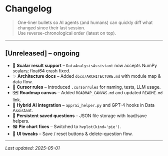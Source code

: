 # Changelog

> One-liner bullets so AI agents (and humans) can quickly diff what changed since their last session.  
> Use reverse-chronological order (latest on top).

---
## [Unreleased] – ongoing
- 🐛 **Scalar result support** – `DataAnalysisAssistant` now accepts NumPy scalars; float64 crash fixed.
- ✨ **Architecture docs** – Added `docs/ARCHITECTURE.md` with module map & data flow.
- 📜 **Cursor rules** – Introduced `.cursorrules` for naming, tests, LLM usage.
- 🗺️ **Roadmap canvas** – Added `ROADMAP_CANVAS.md` and updated `README.md` link.
- 🤖 **Hybrid AI integration** – `app/ai_helper.py` and GPT-4 hooks in Data Assistant.
- 💾 **Persistent saved questions** – JSON file storage with load/save helpers.
- 🖼️ **Pie chart fixes** – Switched to `hvplot(kind='pie')`.
- 🔧 **UI tweaks** – Save / reset buttons & delete-question flow.

---
*Last updated: 2025-05-01* 